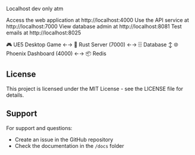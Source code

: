 Localhost dev only atm

Access the web application at http://localhost:4000
Use the API service at http://localhost:7000
View database admin at http://localhost:8081
Test emails at http://localhost:8025


🎮 UE5 Desktop Game ←→ 🦀 Rust Server (7000) ←→ 🗄️ Database
                              ↕
                    🌐 Phoenix Dashboard (4000) ←→ 📦 Redis




## License
This project is licensed under the MIT License - see the LICENSE file for details.

## Support
For support and questions:
- Create an issue in the GitHub repository
- Check the documentation in the `/docs` folder